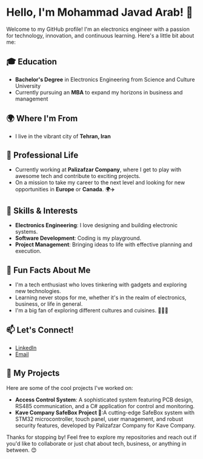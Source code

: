 # Hello, I'm Mohammad Javad Arab! 👋

Welcome to my GitHub profile! I'm an electronics engineer with a passion for technology, innovation, and continuous learning. Here's a little bit about me:

## 🎓 Education
- **Bachelor's Degree** in Electronics Engineering from Science and Culture University
- Currently pursuing an **MBA** to expand my horizons in business and management

## 🌍 Where I'm From
- I live in the vibrant city of **Tehran, Iran**

## 💼 Professional Life
- Currently working at **Palizafzar Company**, where I get to play with awesome tech and contribute to exciting projects.
- On a mission to take my career to the next level and looking for new opportunities in **Europe** or **Canada**. 🌍✈️

## 🔧 Skills & Interests
- **Electronics Engineering**: I love designing and building electronic systems.
- **Software Development**: Coding is my playground.
- **Project Management**: Bringing ideas to life with effective planning and execution.

## 🌟 Fun Facts About Me
- I'm a tech enthusiast who loves tinkering with gadgets and exploring new technologies.
- Learning never stops for me, whether it's in the realm of electronics, business, or life in general.
- I'm a big fan of exploring different cultures and cuisines. 🍣🍕🌮

## 📫 Let's Connect!
- [LinkedIn](https://www.linkedin.com/in/mohammad-javad-arab-245621260/) 
- [Email](javad.arab42@gmail.com)

## 🚀 My Projects
Here are some of the cool projects I've worked on:
- **Access Control System**: A sophisticated system featuring PCB design, RS485 communication, and a C# application for control and monitoring.
- **Kave Company SafeBox Project 🚀**:A cutting-edge SafeBox system with STM32 microcontroller, touch panel, user management, and robust security features, developed by Palizafzar Company for Kave Company.

Thanks for stopping by! Feel free to explore my repositories and reach out if you'd like to collaborate or just chat about tech, business, or anything in between. 😊
